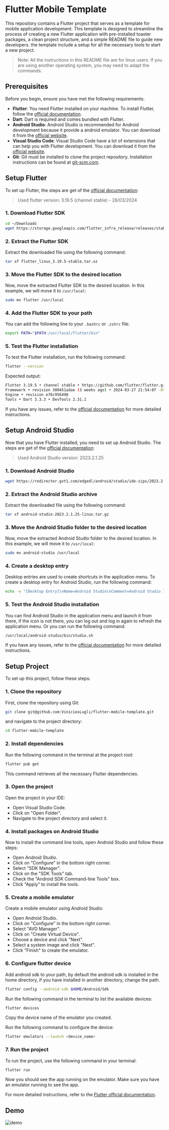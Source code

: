 # Flutter Mobile Template

This repository contains a Flutter project that serves as a template for mobile application development. This template is designed to streamline the process of creating a new Flutter application with pre-installed toaster packages, a clean project structure, and a simple README file to guide new developers. the template include a setup for all the necessary tools to start a new project.

> Note: All the instructions in this README file are for linux users. If you are using another operating system, you may need to adapt the commands.

## Prerequisites

Before you begin, ensure you have met the following requirements:

-   **Flutter**: You need Flutter installed on your machine. To install Flutter, follow the [official documentation](https://flutter.dev/docs/get-started/install).
-   **Dart**: Dart is required and comes bundled with Flutter.
-   **Android Studio**: Android Studio is recommended for Android development because it provide a android emulator. You can download it from the [official website](https://developer.android.com/studio).
-   **Visual Studio Code**: Visual Studio Code have a lot of extensions that can help you with Flutter development. You can download it from the [official website](https://code.visualstudio.com/).
-   **Git**: Git must be installed to clone the project repository. Installation instructions can be found at [git-scm.com](https://git-scm.com/).

## Setup Flutter

To set up Flutter, the steps are get of the [official documentation](https://docs.flutter.dev/get-started/install/linux/android?tab=download):

> Used flutter version: 3.19.5 (channel stable) - 28/03/2024

### 1. Download Flutter SDK

```bash
cd ~/Downloads
wget https://storage.googleapis.com/flutter_infra_release/releases/stable/linux/flutter_linux_3.19.5-stable.tar.xz
```

### 2. Extract the Flutter SDK

Extract the downloaded file using the following command:

```bash
tar xf flutter_linux_3.19.5-stable.tar.xz
```

### 3. Move the Flutter SDK to the desired location

Now, move the extracted Flutter SDK to the desired location. In this example, we will move it to `/usr/local`:

```bash
sudo mv flutter /usr/local
```

### 4. Add the Flutter SDK to your path

You can add the following line to your `.bashrc` or `.zshrc` file:

```bash
export PATH="$PATH:/usr/local/flutter/bin"
```

### 5. Test the Flutter installation

To test the Flutter installation, run the following command:

```bash
flutter --version
```

Expected output:

```bash
Flutter 3.19.5 • channel stable • https://github.com/flutter/flutter.git
Framework • revision 300451adae (3 weeks ago) • 2024-03-27 21:54:07 -0500
Engine • revision e76c956498
Tools • Dart 3.3.3 • DevTools 2.31.1
```

If you have any issues, refer to the [official documentation](https://docs.flutter.dev/get-started/install/linux/android?tab=download) for more detailed instructions.

## Setup Android Studio

Now that you have Flutter installed, you need to set up Android Studio. The steps are get of the [official documentation](https://developer.android.com/studio/install#linux):

> Used Android Studio version: 2023.2.1.25

### 1. Download Android Studio

```bash
wget https://redirector.gvt1.com/edgedl/android/studio/ide-zips/2023.2.1.25/android-studio-2023.2.1.25-linux.tar.gz
```

### 2. Extract the Android Studio archive

Extract the downloaded file using the following command:

```bash
tar xf android-studio-2023.2.1.25-linux.tar.gz
```

### 3. Move the Android Studio folder to the desired location

Now, move the extracted Android Studio folder to the desired location. In this example, we will move it to `/usr/local`:

```bash
sudo mv android-studio /usr/local
```

### 4. Create a desktop entry

Desktop entries are used to create shortcuts in the application menu. To create a desktop entry for Android Studio, run the following command:

```bash
echo -e "[Desktop Entry]\nName=Android Studio\nComment=Android Studio IDE\nExec=/usr/local/android-studio/bin/studio.sh\nIcon=/usr/local/android-studio/bin/studio.png\nTerminal=false\nType=Application\nCategories=Development;IDE;Java;" | sudo tee /usr/share/applications/android-studio.desktop
```

### 5. Test the Android Studio installation

You can find Android Studio in the application menu and launch it from there, if the icon is not there, you can log out and log in again to refresh the application menu. Or you can run the following command:

```bash
/usr/local/android-studio/bin/studio.sh
```

If you have any issues, refer to the [official documentation](https://developer.android.com/studio/install#linux) for more detailed instructions.

## Setup Project

To set up this project, follow these steps:

### 1. Clone the repository

First, clone the repository using Git:

```bash
git clone git@github.com:ViniciosLugli/flutter-mobile-template.git
```

and navigate to the project directory:

```bash
cd flutter-mobile-template
```

### 2. Install dependencies

Run the following command in the terminal at the project root:

```bash
flutter pub get
```

This command retrieves all the necessary Flutter dependencies.

### 3. Open the project

Open the project in your IDE:

-   Open Visual Studio Code.
-   Click on "Open Folder".
-   Navigate to the project directory and select it.

### 4. Install packages on Android Studio

Now to install the command line tools, open Android Studio and follow these steps:

-   Open Android Studio.
-   Click on "Configure" in the bottom right corner.
-   Select "SDK Manager".
-   Click on the "SDK Tools" tab.
-   Check the "Android SDK Command-line Tools" box.
-   Click "Apply" to install the tools.

### 5. Create a mobile emulator

Create a mobile emulator using Android Studio:

-   Open Android Studio.
-   Click on "Configure" in the bottom right corner.
-   Select "AVD Manager".
-   Click on "Create Virtual Device".
-   Choose a device and click "Next".
-   Select a system image and click "Next".
-   Click "Finish" to create the emulator.

### 6. Configure flutter device

Add android sdk to your path, by default the android sdk is installed in the home directory, if you have installed in another directory, change the path.

```bash
flutter config --android-sdk $HOME/Android/Sdk
```

Run the following command in the terminal to list the available devices:

```bash
flutter devices
```

Copy the device name of the emulator you created.

Run the following command to configure the device:

```bash
flutter emulators --launch <device_name>
```

### 7. Run the project

To run the project, use the following command in your terminal:

```bash
flutter run
```

Now you should see the app running on the emulator. Make sure you have an emulator running to see the app.

For more detailed instructions, refer to the [Flutter official documentation](https://flutter.dev/docs).

## Demo
![demo](https://github.com/ViniciosLugli/flutter-mobile-template/assets/40807526/3e592825-bcfc-4a55-a3cf-8ea35a724ad9)
